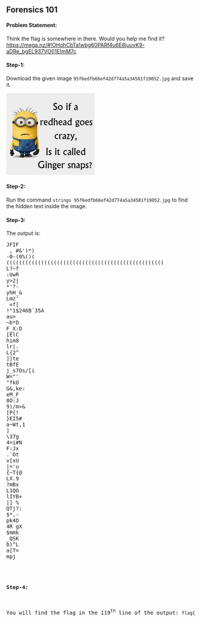 <h2>Forensics 101</h2>

<h4>Problem Statement:</h4>
<p>Think the flag is somewhere in there. Would you help me find it? <a href="https://mega.nz/#!OHohCbTa!wbg60PARf4u6E6juuvK9-aDRe_bgEL937VO01EImM7c">https://mega.nz/#!OHohCbTa!wbg60PARf4u6E6juuvK9-aDRe_bgEL937VO01EImM7c</a></p>

<h4>Step-1:</h4>
<p>Download the given image <code>95f6edfb66ef42d774a5a34581f19052.jpg</code> and save it.</p>
<img src="./95f6edfb66ef42d774a5a34581f19052.jpg">

<h4>Step-2:</h4>
<p>Run the command <code>strings 95f6edfb66ef42d774a5a34581f19052.jpg</code> to find the hidden text inside the image.</p>

<h4>Step-3:</h4>
<p>The output is:</p>
<p><pre>
JFIF
 , #&')*)
-0-(0%()(
((((((((((((((((((((((((((((((((((((((((((((((((((
L?~f
:UwR
y>2|
*'?-
yhH_&
Lmz'
 +f[
!"1$246B`35A
au>
~b*D
F_X:D
[ElC
him8
lr|.
L{2^
]]te
tBfE
j_s7Os/[i
W="'
"fkO
G&,ke:
eM_F
8O:J
9)/m>&
[P{!
}EI5#
a~Wt,1
]<e<
g:rc
"1Pa
ujM^P
P#3a
vFGO
ZniFi
%a      ?}
2AQaq 0B#@r
\xr>
\37g
4=i#N
F:Jx
.`Ot
v[xU
|='u
{~T{@
LX.9
?mBx
L1QG
lIYB+
|] %
QTj?:
$*,-
pk4D
4R gX
$mmk
_QSK
b)^L
a[T=
mpj<N;
!1AQaq
x'<L
we|C{
iiR8
"'A*
aZ(4
cj}+
NL7'4
u-kF3n
x       cd
s}F3_Y
$+Ym
zrsq
f}]@
L&/F
&F'$,
| *
ktWxn
 yLX*s]
pT)J
eR-3
SG=3\Y
JK%0
h"(p
!01Q
%^cJ
H|cO
!10AQ
'([P
!1AQaq
s`%"
X`3d'
'P]!
;#_l
ABx=~
"r&"
0YAP
ch-h
XoXrl
l0Je
V^_W
xp7p
v{*{8
=k"$TW3G
1)j!
7y}U
<~0GD
n%CeoQ=m8
`"n<P
 i}\D
X`(
8kF=
~9%]Tn
flag{wow!_data_is_cool}
$lqU
AG{u
Xm*CnC
@'hnQ
ax+p
bdQG
D_ O
</pre></p>

<h4>Step-4:</h4>
<p>You will find the flag in the 119<sup>th</sup> line of the output: <code>flag{wow!_data_is_cool}</code><p>
